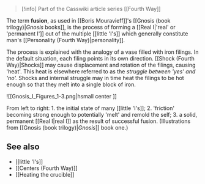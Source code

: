 
> [!info] Part of the Casswiki article series [[Fourth Way]]

The term **fusion**, as used in [[Boris Mouravieff]]'s [[Gnosis (book trilogy)|_Gnosis_ books]], is the process of forming a [[Real I|'real' or 'permanent I']] out of the multiple [[little 'I's]] which generally constitute man's [[Personality (Fourth Way)|personality]].

The process is explained with the analogy of a vase filled with iron filings. In the default situation, each filing points in its own direction. [[Shock (Fourth Way)|Shocks]] may cause displacement and rotation of the filings, causing 'heat'. This heat is elsewhere referred to as the _struggle between 'yes' and 'no'._ Shocks and internal struggle may in time heat the filings to be hot enough so that they melt into a single block of iron.

![[Gnosis_I_Figures_1-3.png|hsmall center ]] 

From left to right: 1. the initial state of many [[little 'I's]]; 2. 'friction' becoming strong enough to potentially 'melt' and remold the self; 3. a solid, permanent [[Real I|real I]] as the result of successful fusion. (Illustrations from [[Gnosis (book trilogy)|_Gnosis_]] book one.)

See also
--------

*   [[little 'I's]]
*   [[Centers (Fourth Way)]]
*   [[Heating the crucible]]